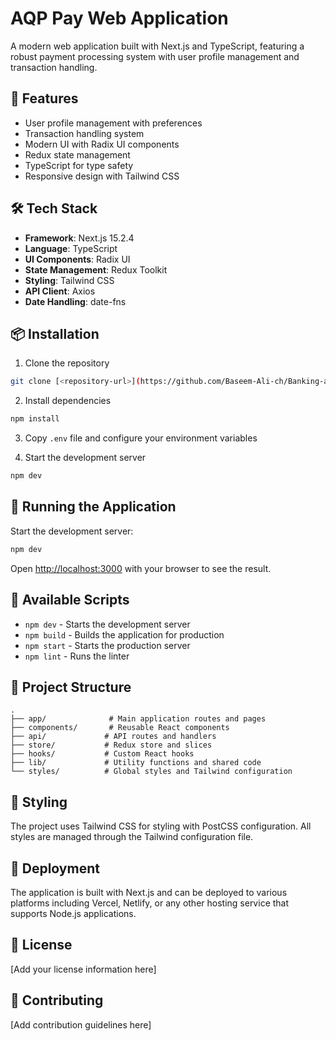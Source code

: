 # AQP Pay Web Application

A modern web application built with Next.js and TypeScript, featuring a robust payment processing system with user profile management and transaction handling.

## 🚀 Features

- User profile management with preferences
- Transaction handling system
- Modern UI with Radix UI components
- Redux state management
- TypeScript for type safety
- Responsive design with Tailwind CSS

## 🛠️ Tech Stack

- **Framework**: Next.js 15.2.4
- **Language**: TypeScript
- **UI Components**: Radix UI
- **State Management**: Redux Toolkit
- **Styling**: Tailwind CSS
- **API Client**: Axios
- **Date Handling**: date-fns

## 📦 Installation

1. Clone the repository
```bash
git clone [<repository-url>](https://github.com/Baseem-Ali-ch/Banking-app.git)
```

2. Install dependencies
```bash
npm install
```

3. Copy `.env` file and configure your environment variables

4. Start the development server
```bash
npm dev
```

## 🏃 Running the Application

Start the development server:
```bash
npm dev
```

Open [http://localhost:3000](http://localhost:3000) with your browser to see the result.

## 🧪 Available Scripts

- `npm dev` - Starts the development server
- `npm build` - Builds the application for production
- `npm start` - Starts the production server
- `npm lint` - Runs the linter

## 📁 Project Structure

```
.
├── app/              # Main application routes and pages
├── components/       # Reusable React components
├── api/             # API routes and handlers
├── store/           # Redux store and slices
├── hooks/           # Custom React hooks
├── lib/             # Utility functions and shared code
└── styles/          # Global styles and Tailwind configuration
```

## 🎨 Styling

The project uses Tailwind CSS for styling with PostCSS configuration. All styles are managed through the Tailwind configuration file.

## 🚀 Deployment

The application is built with Next.js and can be deployed to various platforms including Vercel, Netlify, or any other hosting service that supports Node.js applications.

## 📝 License

[Add your license information here]

## 🤝 Contributing

[Add contribution guidelines here]

